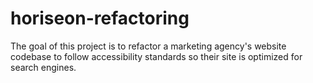 # horiseon-refactoring
The goal of this project is to refactor a marketing agency's website codebase to follow accessibility standards so their site is optimized for search engines.
